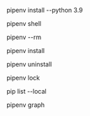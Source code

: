 pipenv install --python 3.9

pipenv shell

pipenv --rm

pipenv install

pipenv uninstall

pipenv lock

pip list --local

pipenv graph


